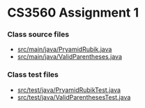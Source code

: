 # CS3560 Assignment 1

### Class source files
- [src/main/java/PryamidRubik.java](src/main/java/PryamidRubik.java)
- [src/main/java/ValidParentheses.java](src/main/java/ValidParentheses.java)

### Class test files
- [src/test/java/PryamidRubikTest.java](src/test/java/PryamidRubikTest.java)
- [src/test/java/ValidParenthesesTest.java](src/test/java/ValidParenthesesTest.java)